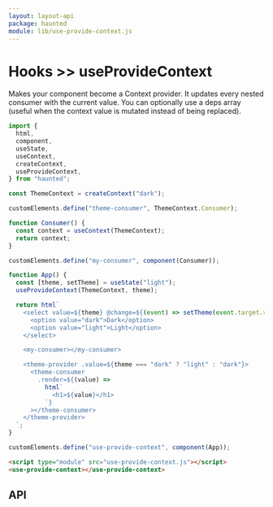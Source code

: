 ```yaml
---
layout: layout-api
package: haunted
module: lib/use-provide-context.js
---
```


# Hooks >> useProvideContext

Makes your component become a Context provider. It updates every nested consumer with the current value. You can optionally use a deps array (useful when the context value is mutated instead of being replaced).

```js playground use-provide-context use-provide-context.js
import {
  html,
  component,
  useState,
  useContext,
  createContext,
  useProvideContext,
} from "haunted";

const ThemeContext = createContext("dark");

customElements.define("theme-consumer", ThemeContext.Consumer);

function Consumer() {
  const context = useContext(ThemeContext);
  return context;
}

customElements.define("my-consumer", component(Consumer));

function App() {
  const [theme, setTheme] = useState("light");
  useProvideContext(ThemeContext, theme);

  return html`
    <select value=${theme} @change=${(event) => setTheme(event.target.value)}>
      <option value="dark">Dark</option>
      <option value="light">Light</option>
    </select>

    <my-consumer></my-consumer>

    <theme-provider .value=${theme === "dark" ? "light" : "dark"}>
      <theme-consumer
        .render=${(value) =>
          html`
            <h1>${value}</h1>
          `}
      ></theme-consumer>
    </theme-provider>
  `;
}

customElements.define("use-provide-context", component(App));
```

```html playground-file use-provide-context index.html
<script type="module" src="use-provide-context.js"></script>
<use-provide-context></use-provide-context>
```

## API
